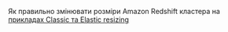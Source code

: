 Як правильно змінювати розміри Amazon Redshift кластера на [прикладах Classic та Elastic resizing](https://blogs.halodoc.io/demystifying-redshift-cluster-resizing/)